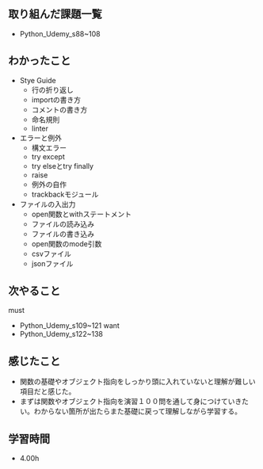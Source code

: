 ## 取り組んだ課題一覧  
- Python_Udemy_s88~108

## わかったこと
- Stye Guide
  - 行の折り返し
  - importの書き方
  - コメントの書き方
  - 命名規則
  - linter
- エラーと例外
  - 構文エラー
  - try except
  - try elseとtry finally
  - raise
  - 例外の自作
  - trackbackモジュール
- ファイルの入出力
  - open関数とwithステートメント
  - ファイルの読み込み
  - ファイルの書き込み
  - open関数のmode引数
  - csvファイル
  - jsonファイル

## 次やること
must
- Python_Udemy_s109~121
want
- Python_Udemy_s122~138

## 感じたこと
- 関数の基礎やオブジェクト指向をしっかり頭に入れていないと理解が難しい項目だと感じた。
- まずは関数やオブジェクト指向を演習１００問を通して身につけていきたい。わからない箇所が出たらまた基礎に戻って理解しながら学習する。

## 学習時間
- 4.00h
